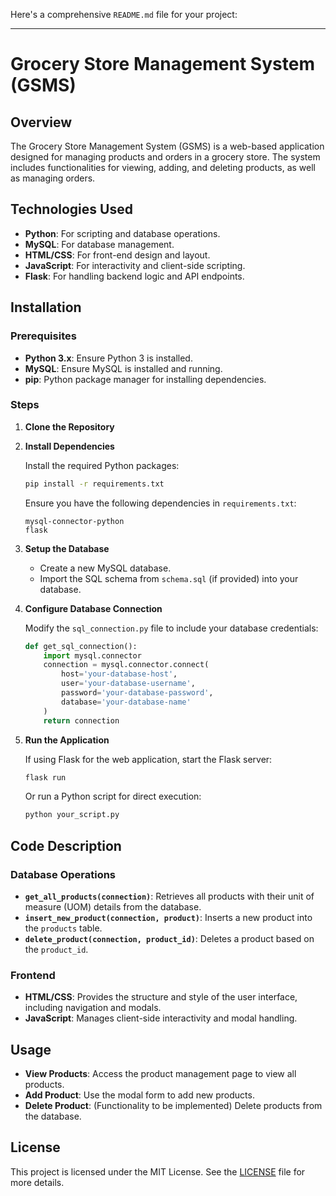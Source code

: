 Here's a comprehensive `README.md` file for your project:

---

# Grocery Store Management System (GSMS)

## Overview

The Grocery Store Management System (GSMS) is a web-based application designed for managing products and orders in a grocery store. The system includes functionalities for viewing, adding, and deleting products, as well as managing orders.

## Technologies Used

- **Python**: For scripting and database operations.
- **MySQL**: For database management.
- **HTML/CSS**: For front-end design and layout.
- **JavaScript**: For interactivity and client-side scripting.
- **Flask**: For handling backend logic and API endpoints.

## Installation

### Prerequisites

- **Python 3.x**: Ensure Python 3 is installed.
- **MySQL**: Ensure MySQL is installed and running.
- **pip**: Python package manager for installing dependencies.

### Steps

1. **Clone the Repository**

2. **Install Dependencies**

   Install the required Python packages:

   ```bash
   pip install -r requirements.txt
   ```

   Ensure you have the following dependencies in `requirements.txt`:

   ```
   mysql-connector-python
   flask
   ```

3. **Setup the Database**

   - Create a new MySQL database.
   - Import the SQL schema from `schema.sql` (if provided) into your database.

4. **Configure Database Connection**

   Modify the `sql_connection.py` file to include your database credentials:

   ```python
   def get_sql_connection():
       import mysql.connector
       connection = mysql.connector.connect(
           host='your-database-host',
           user='your-database-username',
           password='your-database-password',
           database='your-database-name'
       )
       return connection
   ```

5. **Run the Application**

   If using Flask for the web application, start the Flask server:

   ```bash
   flask run
   ```

   Or run a Python script for direct execution:

   ```bash
   python your_script.py
   ```

## Code Description

### Database Operations

- **`get_all_products(connection)`**: Retrieves all products with their unit of measure (UOM) details from the database.
- **`insert_new_product(connection, product)`**: Inserts a new product into the `products` table.
- **`delete_product(connection, product_id)`**: Deletes a product based on the `product_id`.

### Frontend

- **HTML/CSS**: Provides the structure and style of the user interface, including navigation and modals.
- **JavaScript**: Manages client-side interactivity and modal handling.

## Usage

- **View Products**: Access the product management page to view all products.
- **Add Product**: Use the modal form to add new products.
- **Delete Product**: (Functionality to be implemented) Delete products from the database.


## License

This project is licensed under the MIT License. See the [LICENSE](LICENSE) file for more details.



